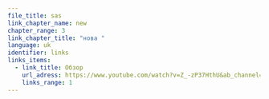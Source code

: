 ```yaml
---
file_title: sas
link_chapter_name: new
chapter_range: 3
link_chapter_title: "нова "
language: uk
identifier: links
links_items:
  - link_title: Обзор
    url_adress: https://www.youtube.com/watch?v=Z_-zP37HthU&ab_channel=FCShakhtarDonetsk
    links_range: 1
---
```

